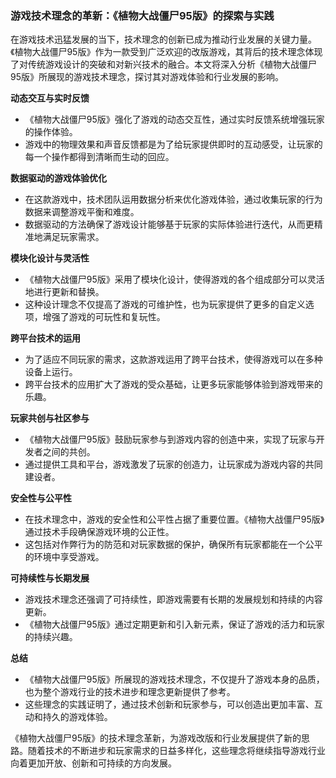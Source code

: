 ### 游戏技术理念的革新：《植物大战僵尸95版》的探索与实践

在游戏技术迅猛发展的当下，技术理念的创新已成为推动行业发展的关键力量。《植物大战僵尸95版》作为一款受到广泛欢迎的改版游戏，其背后的技术理念体现了对传统游戏设计的突破和对新兴技术的融合。本文将深入分析《植物大战僵尸95版》所展现的游戏技术理念，探讨其对游戏体验和行业发展的影响。

**动态交互与实时反馈**
- 《植物大战僵尸95版》强化了游戏的动态交互性，通过实时反馈系统增强玩家的操作体验。
- 游戏中的物理效果和声音反馈都是为了给玩家提供即时的互动感受，让玩家的每一个操作都得到清晰而生动的回应。

**数据驱动的游戏体验优化**
- 在这款游戏中，技术团队运用数据分析来优化游戏体验，通过收集玩家的行为数据来调整游戏平衡和难度。
- 数据驱动的方法确保了游戏设计能够基于玩家的实际体验进行迭代，从而更精准地满足玩家需求。

**模块化设计与灵活性**
- 《植物大战僵尸95版》采用了模块化设计，使得游戏的各个组成部分可以灵活地进行更新和替换。
- 这种设计理念不仅提高了游戏的可维护性，也为玩家提供了更多的自定义选项，增强了游戏的可玩性和复玩性。

**跨平台技术的运用**
- 为了适应不同玩家的需求，这款游戏运用了跨平台技术，使得游戏可以在多种设备上运行。
- 跨平台技术的应用扩大了游戏的受众基础，让更多玩家能够体验到游戏带来的乐趣。

**玩家共创与社区参与**
- 《植物大战僵尸95版》鼓励玩家参与到游戏内容的创造中来，实现了玩家与开发者之间的共创。
- 通过提供工具和平台，游戏激发了玩家的创造力，让玩家成为游戏内容的共同建设者。

**安全性与公平性**
- 在技术理念中，游戏的安全性和公平性占据了重要位置。《植物大战僵尸95版》通过技术手段确保游戏环境的公正性。
- 这包括对作弊行为的防范和对玩家数据的保护，确保所有玩家都能在一个公平的环境中享受游戏。

**可持续性与长期发展**
- 游戏技术理念还强调了可持续性，即游戏需要有长期的发展规划和持续的内容更新。
- 《植物大战僵尸95版》通过定期更新和引入新元素，保证了游戏的活力和玩家的持续兴趣。

**总结**
- 《植物大战僵尸95版》所展现的游戏技术理念，不仅提升了游戏本身的品质，也为整个游戏行业的技术进步和理念更新提供了参考。
- 这些理念的实践证明了，通过技术创新和玩家参与，可以创造出更加丰富、互动和持久的游戏体验。

《植物大战僵尸95版》的技术理念革新，为游戏改版和行业发展提供了新的思路。随着技术的不断进步和玩家需求的日益多样化，这些理念将继续指导游戏行业向着更加开放、创新和可持续的方向发展。